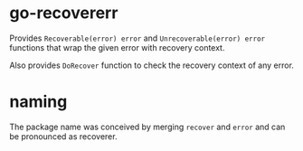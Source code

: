 # go-recovererr
Provides `Recoverable(error) error` and `Unrecoverable(error) error` functions that wrap the given error with recovery context.

Also provides `DoRecover` function to check the recovery context of any error.

# naming
The package name was conceived by merging `recover` and `error` and can be pronounced as recoverer.
